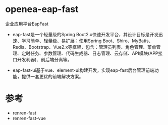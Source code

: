 # openea-eap-fast
企业应用平台EapFast

* eap-fast是一个轻量级的Spring Boot2.x快速开发平台，其设计目标是开发迅速、学习简单、轻量级、易扩展；使用Spring Boot、Shiro、MyBatis、Redis、Bootstrap、Vue2.x等框架，包含：管理员列表、角色管理、菜单管理、定时任务、参数管理、代码生成器、日志管理、云存储、API模块(APP接口开发利器)、前后端分离等。

* eap-fast-ui基于vue、element-ui构建开发，实现eap-fast后台管理前端功能，提供一套更优的前端解决方案。

# 参考
* renren-fast
* renren-fast-vue
